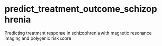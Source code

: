 # predict_treatment_outcome_schizophrenia
Predicting treatment response in schizophrenia with magnetic resonance imaging and polygenic risk score
